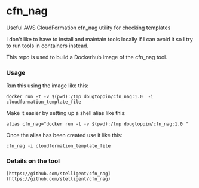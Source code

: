# cfn_nag
Useful AWS CloudFormation cfn_nag utility for checking templates

I don't like to have to install and maintain tools locally if I can avoid it so I try to run tools in containers instead.

This repo is used to build a Dockerhub image of the cfn_nag tool.

### Usage

Run this using the image like this:

    docker run -t -v $(pwd):/tmp dougtoppin/cfn_nag:1.0  -i cloudformation_template_file

Make it easier by setting up a shell alias like this:

    alias cfn_nag="docker run -t -v $(pwd):/tmp dougtoppin/cfn_nag:1.0 "

Once the alias has been created use it like this:

    cfn_nag -i cloudformation_template_file

### Details on the tool

    [https://github.com/stelligent/cfn_nag](https://github.com/stelligent/cfn_nag)

